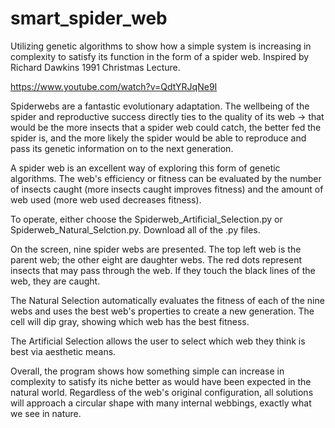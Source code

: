 # smart_spider_web
Utilizing genetic algorithms to show how a simple system is increasing in complexity to satisfy its function in the form of a spider web. Inspired by Richard Dawkins 1991 Christmas Lecture.

https://www.youtube.com/watch?v=QdtYRJqNe9I

Spiderwebs are a fantastic evolutionary adaptation. The wellbeing of the spider and reproductive success directly ties to the quality of its web -> that would be the more insects that a spider web could catch, the better fed the spider is, and the more likely the spider would be able to reproduce and pass its genetic information on to the next generation.

A spider web is an excellent way of exploring this form of genetic algorithms. The web's efficiency or fitness can be evaluated by the number of insects caught (more insects caught improves fitness) and the amount of web used (more web used decreases fitness).

To operate, either choose the Spiderweb_Artificial_Selection.py or Spiderweb_Natural_Selction.py. Download all of the .py files.

On the screen, nine spider webs are presented. The top left web is the parent web; the other eight are daughter webs. The red dots represent insects that may pass through the web. If they touch the black lines of the web, they are caught.

The Natural Selection automatically evaluates the fitness of each of the nine webs and uses the best web's properties to create a new generation. The cell will dip gray, showing which web has the best fitness.

The Artificial Selection allows the user to select which web they think is best via aesthetic means.

Overall, the program shows how something simple can increase in complexity to satisfy its niche better as would have been expected in the natural world. Regardless of the web's original configuration, all solutions will approach a circular shape with many internal webbings, exactly what we see in nature. 
